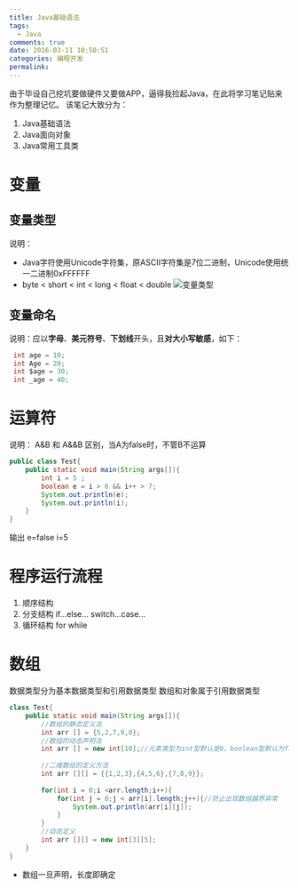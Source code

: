```yaml
---
title: Java基础语法
tags:
  - Java
comments: true
date: 2016-03-11 10:50:51
categories: 编程开发
permalink:
---
```


由于毕设自己挖坑要做硬件又要做APP，逼得我捡起Java，在此将学习笔记贴来作为整理记忆。
该笔记大致分为：

1. Java基础语法
2. Java面向对象
3. Java常用工具类

<!--more-->

# 变量

## 变量类型

说明：

- Java字符使用Unicode字符集，原ASCII字符集是7位二进制，Unicode使用统一二进制0xFFFFFF
- byte < short < int < long < float < double
  ![变量类型](http://olvboulzy.bkt.clouddn.com/data_type.jpg)

## 变量命名

说明：应以**字母**、**美元符号**、**下划线**开头，且**对大小写敏感**，如下：

```java
 int age = 10;
 int Age = 20;
 int $age = 30;
 int _age = 40;
```

# 运算符

说明：
A&B 和 A&&B 区别，当A为false时，不管B不运算

```java
public class Test{
	public static void main(String args[]){
		int i = 5 ;
		boolean e = i > 6 && i++ > 7;
		System.out.println(e);
		System.out.println(i);
	}
}
```

输出 e=false i=5

# 程序运行流程

1. 顺序结构
2. 分支结构
   if...else...
   switch...case...
3. 循环结构
   for
   while

# 数组

数据类型分为基本数据类型和引用数据类型
数组和对象属于引用数据类型

```java
class Test{
	public static void main(String args[]){
		//数组的静态定义法
		int arr [] = {5,2,7,9,0};
		//数组的动态声明法
		int arr [] = new int[10];//元素类型为int型默认是0，boolean型默认为false，char型默认为空字符
		
		//二维数组的定义方法
		int arr [][] = {{1,2,3},{4,5,6},{7,8,9}};
		
		for(int i = 0;i <arr.length;i++){
			for(int j = 0;j < arr[i].length;j++){//防止出现数组越界异常
				System.out.println(arr[i][j]);
			}
		}
		//动态定义
		int arr [][] = new int[3][5];
	}
}
```

- 数组一旦声明，长度即确定

